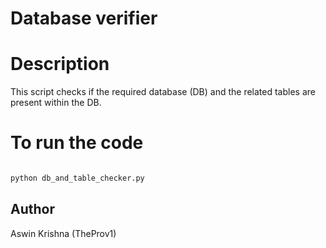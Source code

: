 # Database verifier

# Description

This script checks if the required database (DB) and the related tables are present within the DB.


# To run the code

```python

python db_and_table_checker.py
```


## Author

Aswin Krishna (TheProv1)
